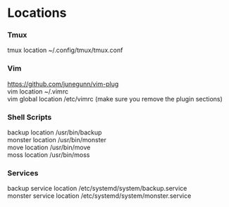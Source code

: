 # Locations

### Tmux
tmux location ~/.config/tmux/tmux.conf   

### Vim
https://github.com/junegunn/vim-plug    
vim location ~/.vimrc    
vim global location /etc/vimrc (make sure you remove the plugin sections)   

### Shell Scripts
backup location /usr/bin/backup    
monster location /usr/bin/monster    
move location /usr/bin/move    
moss location /usr/bin/moss    

### Services
backup service location /etc/systemd/system/backup.service    
monster service location /etc/systemd/system/monster.service    
